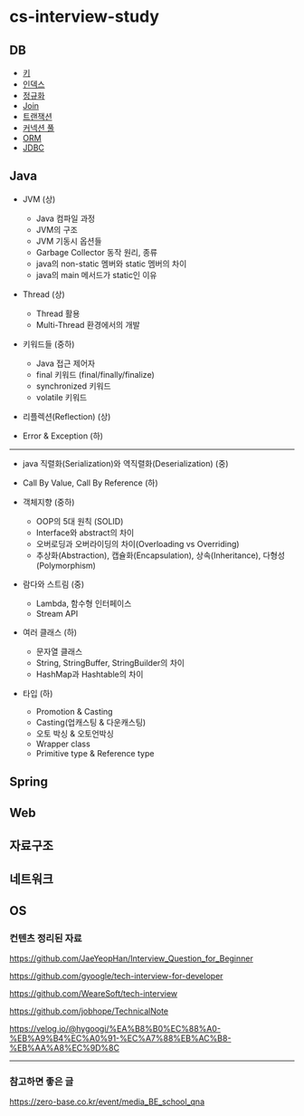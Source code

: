 # cs-interview-study

## DB
- [키](DB/KEY.md)
- [인덱스](DB/Index.md)
- [정규화](DB/Normalization.md)
- [Join](DB/Join.md)
- [트랜잭션](DB/Transation.md)
- [커넥션 풀](DB/Connection%20Pool.md)
- [ORM](DB/ORM.md)
- [JDBC](DB/JDBC.md)

## Java
- JVM (상)
  - Java 컴파일 과정
  - JVM의 구조
  - JVM 기동시 옵션들
  - Garbage Collector 동작 원리, 종류
  - java의 non-static 멤버와 static 멤버의 차이
  - java의 main 메서드가 static인 이유


- Thread (상)
  - Thread 활용
  - Multi-Thread 환경에서의 개발

  
- 키워드들 (중하)
  - Java 접근 제어자
  - final 키워드 (final/finally/finalize)
  - synchronized 키워드
  - volatile 키워드

- 리플렉션(Reflection) (상)
- Error & Exception (하)

---

- java 직렬화(Serialization)와 역직렬화(Deserialization) (중)
- Call By Value, Call By Reference (하)


- 객체지향 (중하)
  - OOP의 5대 원칙 (SOLID)
  - Interface와 abstract의 차이
  - 오버로딩과 오버라이딩의 차이(Overloading vs Overriding)
  - 추상화(Abstraction), 캡슐화(Encapsulation), 상속(Inheritance), 다형성(Polymorphism)


- 람다와 스트림 (중)
  - Lambda, 함수형 인터페이스
  - Stream API

  
- 여러 클래스 (하)
  - 문자열 클래스
  - String, StringBuffer, StringBuilder의 차이
  - HashMap과 Hashtable의 차이

  
- 타입 (하)
  - Promotion & Casting
  - Casting(업캐스팅 & 다운캐스팅)
  - 오토 박싱 & 오토언박싱
  - Wrapper class
  - Primitive type & Reference type

## Spring

## Web

## 자료구조

## 네트워크

## OS

### 컨텐츠 정리된 자료

https://github.com/JaeYeopHan/Interview_Question_for_Beginner

https://github.com/gyoogle/tech-interview-for-developer

https://github.com/WeareSoft/tech-interview

https://github.com/jobhope/TechnicalNote

https://velog.io/@hygoogi/%EA%B8%B0%EC%88%A0-%EB%A9%B4%EC%A0%91-%EC%A7%88%EB%AC%B8-%EB%AA%A8%EC%9D%8C

---

### 참고하면 좋은 글

https://zero-base.co.kr/event/media_BE_school_qna